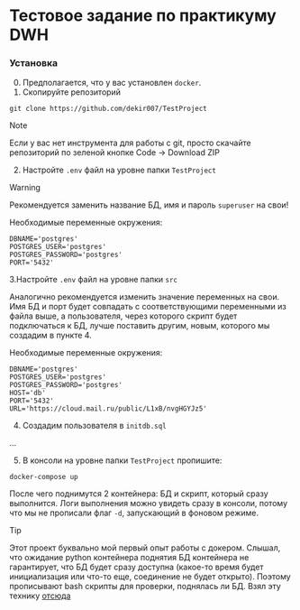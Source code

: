 # Тестовое задание по практикуму DWH

### Установка

0. Предполагается, что у вас установлен <code>docker</code>.
1. Скопируйте репозиторий
```
git clone https://github.com/dekir007/TestProject
```

> [!NOTE]
> Если у вас нет инструмента для работы с git, просто скачайте репозиторий по зеленой кнопке Code -> Download ZIP

2. Настройте <code>.env</code> файл на уровне папки <code>TestProject</code> 

> [!WARNING]
> Рекомендуется заменить название БД, имя и пароль <code>superuser</code> на свои!

Необходимые переменные окружения:
```
DBNAME='postgres'
POSTGRES_USER='postgres'
POSTGRES_PASSWORD='postgres'
PORT='5432'
```
3.Настройте <code>.env</code> файл на уровне папки <code>src</code>

Аналогично рекомендуется изменить значение переменных на свои. Имя БД и порт будет совпадать с соответствующими переменными из файла выше, а пользователя, через которого скрипт будет подключаться к БД, лучше поставить другим, новым, которого мы создадим в пункте 4.

Необходимые переменные окружения:
```
DBNAME='postgres'
POSTGRES_USER='postgres'
POSTGRES_PASSWORD='postgres'
HOST='db'
PORT='5432'
URL='https://cloud.mail.ru/public/L1xB/nvgHGYJz5'
```

4. Создадим пользователя в <code>initdb.sql</code>

...

5. В консоли на уровне папки <code>TestProject</code> пропишите:

```
docker-compose up
```

После чего поднимутся 2 контейнера: БД и скрипт, который сразу выполнится. Логи выполнения можно увидеть сразу в консоли, потому что мы не прописали флаг <code>-d</code>, запускающий в фоновом режиме. 

> [!TIP]
> Этот проект буквально мой первый опыт работы с докером. Слышал, что ожидание python контейнера поднятия БД контейнера не гарантирует, что БД будет сразу доступна (какое-то время будет инициализация или что-то еще, соединение не будет открыто). Поэтому прописывают bash скрипты для проверки, поднялась ли БД. Взял эту технику [отсюда](https://youtu.be/jCvmvWgKKSw)